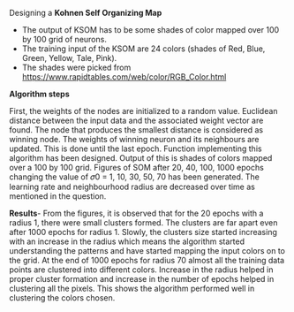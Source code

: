 Designing a **Kohnen Self Organizing Map**
- The output of KSOM has to be some shades of color mapped over 100 by 100 grid of neurons.
- The training input of the KSOM are 24 colors (shades of Red, Blue, Green, Yellow, Tale, Pink).
- The shades were picked from https://www.rapidtables.com/web/color/RGB_Color.html

**Algorithm steps**

First, the weights of the nodes are initialized to a random value.
Euclidean distance between the input data and the associated weight vector are found.
The node that produces the smallest distance is considered as winning node.
The weights of winning neuron and its neighbours are updated.
This is done until the last epoch.
Function implementing this algorithm has been designed. Output of this is shades of colors mapped over a 100 by 100 grid. Figures of SOM after 20, 40, 100, 1000 epochs changing the value of 𝜎0 = 1, 10, 30, 50, 70 has been generated. The learning rate and neighbourhood radius are decreased over time as mentioned in the question.

**Results**-
From the figures, it is observed that for the 20 epochs with a radius 1, there were small clusters formed. The clusters are far apart even after 1000 epochs for radius 1.
Slowly, the clusters size started increasing with an increase in the radius which means the algorithm started understanding the patterns and have started mapping the input colors on to the grid. At the end of 1000 epochs for radius 70 almost all the training data points are clustered into different colors.
Increase in the radius helped in proper cluster formation and increase in the number of epochs helped in clustering all the pixels. This shows the algorithm performed well in clustering the colors chosen.
